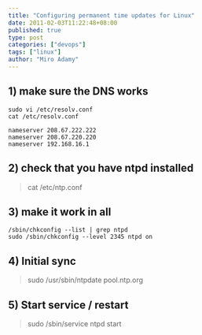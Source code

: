 ```yaml
---
title: "Configuring permanent time updates for Linux"
date: 2011-02-03T11:22:48+08:00
published: true
type: post
categories: ["devops"]
tags: ["linux"]
author: "Miro Adamy"
---
```


## 1) make sure the DNS works

```
sudo vi /etc/resolv.conf
cat /etc/resolv.conf

nameserver 208.67.222.222
nameserver 208.67.220.220
nameserver 192.168.16.1
```

## 2) check that you have ntpd installed

> cat /etc/ntp.conf

## 3) make it work in all

```
/sbin/chkconfig --list | grep ntpd
sudo /sbin/chkconfig --level 2345 ntpd on

```

## 4) Initial sync

> sudo /usr/sbin/ntpdate pool.ntp.org

## 5) Start service / restart

> sudo /sbin/service ntpd start
